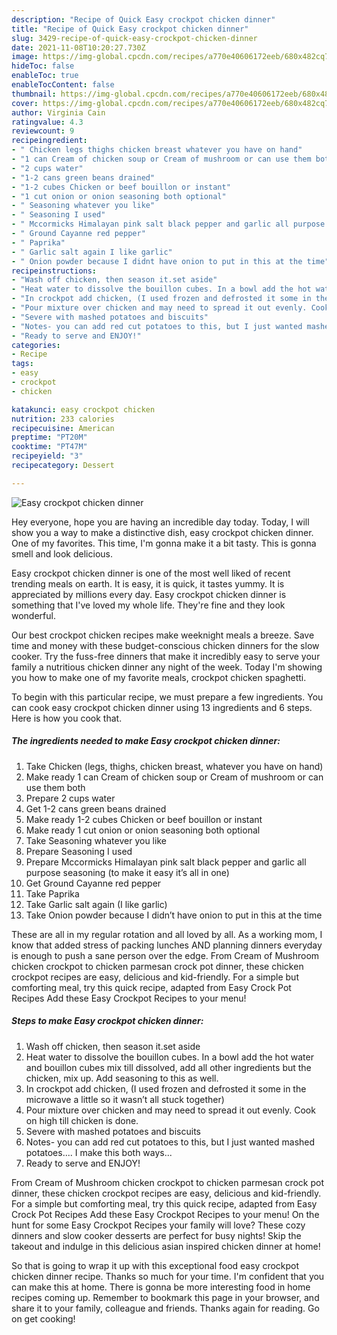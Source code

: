 ```yaml
---
description: "Recipe of Quick Easy crockpot chicken dinner"
title: "Recipe of Quick Easy crockpot chicken dinner"
slug: 3429-recipe-of-quick-easy-crockpot-chicken-dinner
date: 2021-11-08T10:20:27.730Z
image: https://img-global.cpcdn.com/recipes/a770e40606172eeb/680x482cq70/easy-crockpot-chicken-dinner-recipe-main-photo.jpg
hideToc: false
enableToc: true
enableTocContent: false
thumbnail: https://img-global.cpcdn.com/recipes/a770e40606172eeb/680x482cq70/easy-crockpot-chicken-dinner-recipe-main-photo.jpg
cover: https://img-global.cpcdn.com/recipes/a770e40606172eeb/680x482cq70/easy-crockpot-chicken-dinner-recipe-main-photo.jpg
author: Virginia Cain
ratingvalue: 4.3
reviewcount: 9
recipeingredient:
- " Chicken legs thighs chicken breast whatever you have on hand"
- "1 can Cream of chicken soup or Cream of mushroom or can use them both"
- "2 cups water"
- "1-2 cans green beans drained"
- "1-2 cubes Chicken or beef bouillon or instant"
- "1 cut onion or onion seasoning both optional"
- " Seasoning whatever you like"
- " Seasoning I used"
- " Mccormicks Himalayan pink salt black pepper and garlic all purpose seasoning to make it easy its all in one"
- " Ground Cayanne red pepper"
- " Paprika"
- " Garlic salt again I like garlic"
- " Onion powder because I didnt have onion to put in this at the time"
recipeinstructions:
- "Wash off chicken, then season it.set aside"
- "Heat water to dissolve the bouillon cubes. In a bowl add the hot water and bouillon cubes mix till dissolved, add all other ingredients but the chicken, mix up. Add seasoning to this as well."
- "In crockpot add chicken, (I used frozen and defrosted it some in the microwave a little so it wasn’t all stuck together)"
- "Pour mixture over chicken and may need to spread it out evenly. Cook on high till chicken is done."
- "Severe with mashed potatoes and biscuits"
- "Notes- you can add red cut potatoes to this, but I just wanted mashed potatoes.... I make this both ways..."
- "Ready to serve and ENJOY!"
categories:
- Recipe
tags:
- easy
- crockpot
- chicken

katakunci: easy crockpot chicken 
nutrition: 233 calories
recipecuisine: American
preptime: "PT20M"
cooktime: "PT47M"
recipeyield: "3"
recipecategory: Dessert

---
```



![Easy crockpot chicken dinner](https://img-global.cpcdn.com/recipes/a770e40606172eeb/680x482cq70/easy-crockpot-chicken-dinner-recipe-main-photo.jpg)

Hey everyone, hope you are having an incredible day today. Today, I will show you a way to make a distinctive dish, easy crockpot chicken dinner. One of my favorites. This time, I'm gonna make it a bit tasty. This is gonna smell and look delicious.

Easy crockpot chicken dinner is one of the most well liked of recent trending meals on earth. It is easy, it is quick, it tastes yummy. It is appreciated by millions every day. Easy crockpot chicken dinner is something that I've loved my whole life. They're fine and they look wonderful.

Our best crockpot chicken recipes make weeknight meals a breeze. Save time and money with these budget-conscious chicken dinners for the slow cooker. Try the fuss-free dinners that make it incredibly easy to serve your family a nutritious chicken dinner any night of the week. Today I&#39;m showing you how to make one of my favorite meals, crockpot chicken spaghetti.


To begin with this particular recipe, we must prepare a few ingredients. You can cook easy crockpot chicken dinner using 13 ingredients and 6 steps. Here is how you cook that.

<!--inarticleads1-->

##### The ingredients needed to make Easy crockpot chicken dinner:

1. Take  Chicken (legs, thighs, chicken breast, whatever you have on hand)
1. Make ready 1 can Cream of chicken soup or Cream of mushroom or can use them both
1. Prepare 2 cups water
1. Get 1-2 cans green beans drained
1. Make ready 1-2 cubes Chicken or beef bouillon or instant
1. Make ready 1 cut onion or onion seasoning both optional
1. Take  Seasoning whatever you like
1. Prepare  Seasoning I used
1. Prepare  Mccormicks Himalayan pink salt black pepper and garlic all purpose seasoning (to make it easy it’s all in one)
1. Get  Ground Cayanne red pepper
1. Take  Paprika
1. Take  Garlic salt again (I like garlic)
1. Take  Onion powder because I didn’t have onion to put in this at the time


These are all in my regular rotation and all loved by all. As a working mom, I know that added stress of packing lunches AND planning dinners everyday is enough to push a sane person over the edge. From Cream of Mushroom chicken crockpot to chicken parmesan crock pot dinner, these chicken crockpot recipes are easy, delicious and kid-friendly. For a simple but comforting meal, try this quick recipe, adapted from Easy Crock Pot Recipes Add these Easy Crockpot Recipes to your menu! 

<!--inarticleads2-->

##### Steps to make Easy crockpot chicken dinner:

1. Wash off chicken, then season it.set aside
1. Heat water to dissolve the bouillon cubes. In a bowl add the hot water and bouillon cubes mix till dissolved, add all other ingredients but the chicken, mix up. Add seasoning to this as well.
1. In crockpot add chicken, (I used frozen and defrosted it some in the microwave a little so it wasn’t all stuck together)
1. Pour mixture over chicken and may need to spread it out evenly. Cook on high till chicken is done.
1. Severe with mashed potatoes and biscuits
1. Notes- you can add red cut potatoes to this, but I just wanted mashed potatoes.... I make this both ways...
1. Ready to serve and ENJOY!

From Cream of Mushroom chicken crockpot to chicken parmesan crock pot dinner, these chicken crockpot recipes are easy, delicious and kid-friendly. For a simple but comforting meal, try this quick recipe, adapted from Easy Crock Pot Recipes Add these Easy Crockpot Recipes to your menu! On the hunt for some Easy Crockpot Recipes your family will love? These cozy dinners and slow cooker desserts are perfect for busy nights! Skip the takeout and indulge in this delicious asian inspired chicken dinner at home! 

So that is going to wrap it up with this exceptional food easy crockpot chicken dinner recipe. Thanks so much for your time. I'm confident that you can make this at home. There is gonna be more interesting food in home recipes coming up. Remember to bookmark this page in your browser, and share it to your family, colleague and friends. Thanks again for reading. Go on get cooking!
